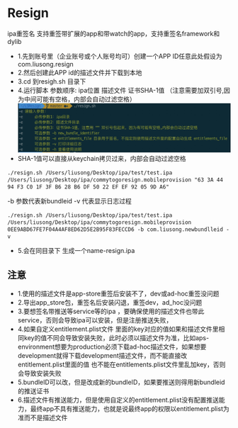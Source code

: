# Resign
ipa重签名 支持重签带扩展的app和带watch的app，支持重签名framework和dylib


- 1.先到账号里（企业账号或个人账号均可）创建一个APP ID任意此处假设为com.liusong.resign
- 2.然后创建此APP id的描述文件并下载到本地
- 3.cd 到resigh.sh 目录下
- 4.运行脚本 参数顺序: ipa位置 描述文件 证书SHA-1值 （注意需要加双引号,因为中间可能有空格，内部会自动过滤空格）
![image](https://github.com/lsmakethebest/LSResign/blob/master/2.png)
- SHA-1值可以直接从keychain拷贝过来，内部会自动过滤空格
```
./resign.sh /Users/liusong/Desktop/ipa/test/test.ipa  /Users/liusong/Desktop/ipa/commytogoresign.mobileprovision "63 3A 44 94 F3 C0 1F 3F B6 28 B6 DF 50 22 EF EF 92 05 9D A6"
```
-b 参数代表新bundleid 
-v 代表显示日志过程
```
./resign.sh /Users/liusong/Desktop/ipa/test/test.ipa  /Users/liusong/Desktop/ipa/commytogoresign.mobileprovision 0EE9ABD67FE7F04A4AF8ED62D5E2B95F83FECCD6 -b com.liusong.newbundlleid -v
```
-  5.会在同目录下 生成一个name-resign.ipa

## 注意
- 1.使用的描述文件是app-store重签后安装不了，dev或ad-hoc重签没问题
- 2.导出app_store包，重签名后安装闪退，重签dev，ad_hoc没问题
- 3.要想签名带推送等service等的ipa ，要确保使用的描述文件也带此service，否则会导致ipa可以安装，但是注册推送失败，
- 4.如果自定义entitlement.plist文件 里面的key对应的值如果和描述文件里相同key的值不同会导致安装失败，此时必须以描述文件为准，比如aps-environment想要为production必须下载ad-hoc描述文件，如果想要development就得下载development描述文件，而不能直接改entitlement.plist里面的值
也不能在entitlements.plist文件里乱加key，否则会导致安装失败
- 5.bundleID可以改，但是改成新的bundleID，如果要推送则得用新bundleid的推送证书
- 6.描述文件有推送能力，但是使用自定义的entitlement.plist没有配置推送能力，最终app不具有推送能力，也就是说最终app的权限以entitlement.plist为准而不是描述文件
